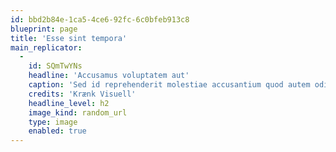 ```yaml
---
id: bbd2b84e-1ca5-4ce6-92fc-6c0bfeb913c8
blueprint: page
title: 'Esse sint tempora'
main_replicator:
  -
    id: SQmTwYNs
    headline: 'Accusamus voluptatem aut'
    caption: 'Sed id reprehenderit molestiae accusantium quod autem odit. Cum quas delectus quisquam doloremque fuga quas.'
    credits: 'Krænk Visuell'
    headline_level: h2
    image_kind: random_url
    type: image
    enabled: true
---
```


